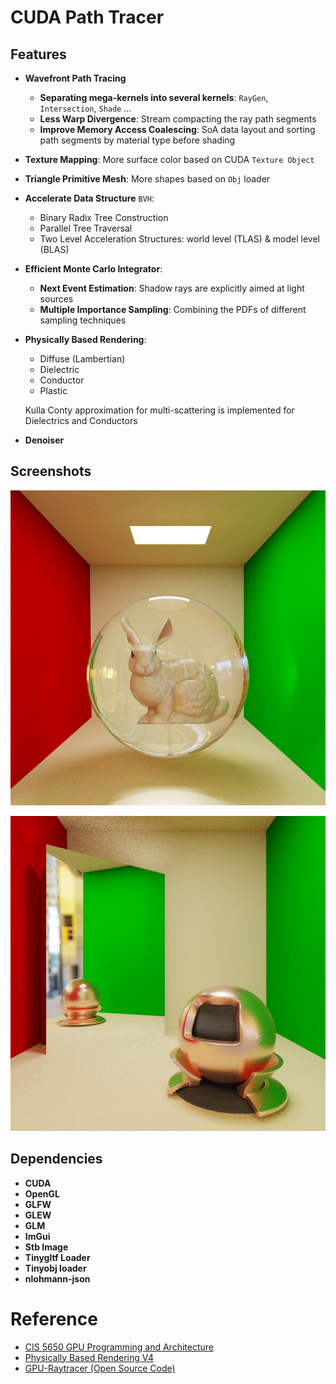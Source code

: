CUDA Path Tracer
================

## Features
- **Wavefront Path Tracing**
  - **Separating mega-kernels into several kernels**: `RayGen`, `Intersection`, `Shade` ...
  - **Less Warp Divergence**: Stream compacting the ray path segments 
  - **Improve Memory Access Coalescing**: SoA data layout and sorting path segments by material type before shading
  
- **Texture Mapping**: More surface color based on CUDA `Texture Object`

- **Triangle Primitive Mesh**: More shapes based on `Obj` loader 

- **Accelerate Data Structure** `BVH`: 
  - Binary Radix Tree Construction
  - Parallel Tree Traversal
  - Two Level Acceleration Structures: world level (TLAS) & model level (BLAS)
  
- **Efficient Monte Carlo Integrator**: 
  - **Next Event Estimation**: Shadow rays are explicitly aimed at light sources
  - **Multiple Importance Sampling**: Combining the PDFs of different sampling techniques
  
- **Physically Based Rendering**: 
  
  - Diffuse (Lambertian)
  - Dielectric
  - Conductor
  - Plastic
  
  Kulla Conty approximation for multi-scattering is implemented for Dielectrics and Conductors
  
- **Denoiser**


## Screenshots

![bunny_dielectric](./assets/bunny_dielectric.png)

![mitsuba_conductor](./assets/mitsuba_conductor.png)

## Dependencies

- **CUDA**
- **OpenGL**
- **GLFW**
- **GLEW**
- **GLM**
- **ImGui**
- **Stb Image**
- **Tinygltf Loader**
- **Tinyobj loader**
- **nlohmann-json**

# Reference
- [CIS 5650 GPU Programming and Architecture](https://cis5650-fall-2024.github.io/)
- [Physically Based Rendering V4](https://www.pbr-book.org/4ed/contents)
- [GPU-Raytracer (Open Source Code)](https://github.com/jan-van-bergen/GPU-Raytracer)

